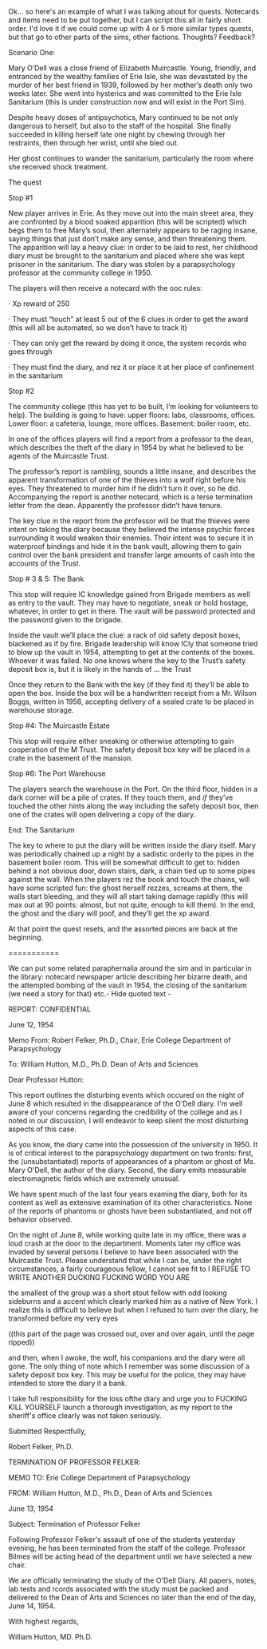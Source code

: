 ﻿Ok... so here's an example of what I was talking about for quests.
Notecards and items need to be put together, but I can script this all in
fairly short order.  I'd love it if we could come up with 4 or 5 more
similar types quests, but that go to other parts of the sims, other
factions.  Thoughts? Feedback?


Scenario One:


Mary O’Dell was a close friend of Elizabeth Muircastle. Young, friendly, and
entranced by the wealthy families of Erie Isle, she was devastated by the
murder of her best friend in 1939, followed by her mother’s death only two
weeks later.  She went into hysterics and was committed to the Erie Isle
Sanitarium (this is under construction now and will exist in the Port Sim).


Despite heavy doses of antipsychotics, Mary continued to be not only
dangerous to herself, but also to the staff of the hospital.  She finally
succeeded in killing herself late one night by chewing through her
restraints, then through her wrist, until she bled out.


Her ghost continues to wander the sanitarium, particularly the room where
she received shock treatment.


The quest


Stop #1


New player arrives in Erie.  As they move out into  the main street area,
they are confronted by a blood soaked apparition (this will be scripted)
which begs them to free Mary’s soul, then alternately appears to be raging
insane, saying things that just don’t make any sense, and then threatening
them. The apparition will lay a heavy clue: in order to be laid to rest, her
childhood diary must be brought to the sanitarium and placed where she was
kept prisoner in the sanitarium. The diary was stolen by a parapsychology
professor at the community college in 1950.


The players will then receive a notecard with the ooc rules:


·         Xp reward of 250


·         They must “touch” at least 5 out of the 6 clues in order to get
the award (this will all be automated, so we don’t have to track it)


·         They can only get the reward by doing it once, the system records
who goes through


·         They must find the diary, and rez it or place it at her place of
confinement in the sanitarium


Stop #2


The community college (this has yet to be built, I’m looking for volunteers
to help).  The building is going to have: upper floors: labs, classrooms,
offices. Lower floor: a cafeteria, lounge, more offices.  Basement: boiler
room, etc.


In one of the offices players will find a report from a professor to the
dean, which describes the theft of the diary in 1954 by what he believed to
be agents of the Muircastle Trust.


 The professor’s report is rambling, sounds a little insane, and describes
the apparent transformation of one of the thieves into a wolf right before
his eyes.  They threatened to murder him if he didn’t turn it over, so he
did.  Accompanying the report is another notecard, which is a terse
termination letter from the dean.  Apparently the professor didn’t have
tenure.


 The key clue in the report from the professor will be that the thieves were
intent on taking the diary because they believed the intense psychic forces
surrounding it would weaken their enemies.  Their intent was to secure it in
waterproof bindings and hide it in the bank vault, allowing them to gain
control over the bank president and transfer large amounts of cash into the
accounts of the Trust.


Stop # 3 & 5: The Bank


This stop will require IC knowledge gained from Brigade members as well as
entry to the vault. They may have to negotiate, sneak or hold hostage,
whatever, in order to get in there.  The vault will be password protected
and the password given to the brigade.


 Inside the vault we’ll place the clue: a rack of old safety deposit boxes,
blackened as if by fire.  Brigade leadership will know ICly that someone
tried to blow up the vault in 1954, attempting to get at the contents of the
boxes. Whoever it was failed.  No one knows where the key to the Trust’s
safety deposit box is, but it is likely in the hands of … the Trust


Once they return to the Bank with the key (if they find it) they’ll be able
to open the box.  Inside the box will be a handwritten receipt from a Mr.
Wilson Boggs, written in 1956, accepting delivery of a sealed crate to be
placed in warehouse storage.


Stop #4: The Muircastle Estate


This stop will require either sneaking or otherwise attempting to gain
cooperation of the M Trust.  The safety deposit box key will be placed in a
crate in the basement of the mansion.


Stop #6: The Port Warehouse


The players search the warehouse in the Port.  On the third floor, hidden in
a dark corner will be a pile of crates.  If they touch them, and _if_
they’ve touched the other hints along the way including the safety deposit
box, then one of the crates will open delivering a copy of the diary.


End: The Sanitarium


The key to where to put the diary will be written inside the diary
itself.  Mary
was periodically chained up a night by a sadistic orderly to the pipes in
the basement boiler room.  This will be somewhat difficult to get to: hidden
behind a not obvious door, down stairs, dark, a chain tied up to some pipes
against the wall.  When the players rez the book and touch the chains, will
have some scripted fun: the ghost herself rezzes, screams at them, the walls
start bleeding, and they will all start taking damage rapidly (this will max
out at 90 points: almost, but not quite, enough to kill them).  In the end,
the ghost and the diary will poof, and they’ll get  the xp award.


At that point the quest resets, and the assorted pieces are back at the
beginning.


  ===========


 We can put some related paraphernalia around the sim and in particular in
the library: notecard newspaper article describing her bizarre death, and
the attempted bombing of the vault in 1954, the closing of the sanitarium
(we need a story for that) etc.- Hide quoted text -






REPORT:
CONFIDENTIAL


June 12, 1954


Memo From: Robert Felker, Ph.D., Chair, Erie College Department of Parapsychology


To: William Hutton, M.D., Ph.D. Dean of Arts and Sciences


Dear Professor Hutton:


This report outlines the disturbing events which occured on the night of June 8 which resulted in the disappearance of the O'Dell diary. I'm well aware of your concerns regarding the credibility of the college and as I noted in our discussion, I will endeavor to keep silent the most disturbing aspects of this case.


As you know, the diary came into the possession of the university in 1950. It is of critical interest to the parapsychology department on two fronts: first, the (unsubstantiated) reports of appearances of a phantom or ghost of Ms. Mary O'Dell, the author of the diary.  Second, the diary emits measurable electromagnetic fields which are extremely unusual.


We have spent much of the last four years examing the diary, both for its content as well as extensive examination of its other characteristics.  None of the reports of phantoms or ghosts have been substantiated, and not off behavior observed.


 On the night of June 8,  while working quite late in my office, there was a loud crash at the door to the department.  Moments later my office was invaded by several persons I believe to have been associated with the Muircastle Trust.  Please understand that while I can be, under the right circumstances, a fairly courageous fellow, I cannot see fit to I REFUSE TO WRITE ANOTHER DUCKING FUCKING WORD YOU ARE


the smallest of the group was a short stout fellow with odd looking sideburns and a accent which clearly marked him as a native of New York.  I realize this is difficult to believe but when I refused to turn over the diary, he transformed before my very eyes 


((this part of the page was crossed out, over and over again, until the page ripped))


and then, when I awoke, the wolf, his companions and the diary were all gone. The only thing of note which I remember was some discussion of a safety deposit box key.  This may be useful for the police, they may have intended to store the diary it a bank.


I take full responsibility for the loss ofthe diary and urge you to FUCKING KILL YOURSELF launch a thorough investigation, as my report to the sheriff's office clearly was not taken seriously.


Submitted Respectfully,


Robert Felker, Ph.D.








TERMINATION OF PROFESSOR FELKER:


MEMO TO:  Erie College Department of Parapsychology


FROM: William Hutton, M.D., Ph.D., Dean of Arts and Sciences


June 13, 1954


Subject: Termination of Professor Felker


Following Professor Felker's assault of one of the students yesterday evening, he has been terminated from the staff of the college.  Professor Bilmes will be acting head of the department until we have selected a new chair.


We are officially terminating the study of the O'Dell Diary.  All papers, notes, lab tests and rcords associated with the study must be packed and delivered to the Dean of Arts and Sciences no later than the end of the day, June 14, 1954.  


With highest regards,


William Hutton, MD. Ph.D.
